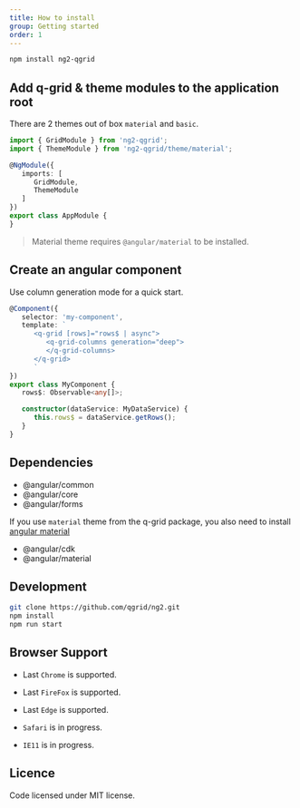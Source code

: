 ```yaml
---
title: How to install
group: Getting started
order: 1
---
```


```bash
npm install ng2-qgrid
```

## Add q-grid & theme modules to the application root

There are 2 themes out of box `material` and `basic`.

```typescript
import { GridModule } from 'ng2-qgrid';
import { ThemeModule } from 'ng2-qgrid/theme/material';

@NgModule({
   imports: [
      GridModule,
      ThemeModule
   ]
})
export class AppModule {
}
```

> Material theme requires `@angular/material` to be installed.

## Create an angular component

Use column generation mode for a quick start.

```typescript
@Component({
   selector: 'my-component',
   template: `
      <q-grid [rows]="rows$ | async">
         <q-grid-columns generation="deep">
         </q-grid-columns>
      </q-grid>
      `
})
export class MyComponent {
   rows$: Observable<any[]>;

   constructor(dataService: MyDataService) {
      this.rows$ = dataService.getRows();
   }
}
```

## Dependencies

*  @angular/common
*  @angular/core
*  @angular/forms

If you use `material` theme from the q-grid package, you also need to install [angular material](https://material.angular.io/)

* @angular/cdk
* @angular/material

## Development

```bash
git clone https://github.com/qgrid/ng2.git
npm install
npm run start
```

## Browser Support

* Last `Chrome` is supported.
* Last `FireFox` is supported.
* Last `Edge` is supported.

* `Safari` is in progress.
* `IE11` is in progress.

## Licence

Code licensed under MIT license.